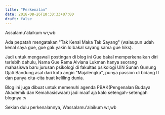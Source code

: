 ```yaml
---
title: "Perkenalan"
date: 2018-08-26T10:30:33+07:00
draft: false
---
```


Assalamu'alaikum wr,wb

Ada pepatah mengatakan "Tak Kenal Maka Tak Sayang" (walaupun udah kenal saya gue, gue gak yakin lo bakal sayang sama gue hiks).

Jadi untuk mengawali postingan di blog ini Gue bakal memperkenalkan diri terlebih dahulu,
Nama Gue Rama Alviana Lukman
hanya seorang mahasiswa baru jurusan psikologi di fakultas psikologi UIN Sunan Gunung Djati Bandung asal dari kota angin "Majalengka", punya passion di bidang IT dan punya cita-cita buat keliling dunia.

Blog ini juga dibuat untuk memenuhi agenda PBAK(Pengenalan Budaya Akademik dan Kemahasiswaan) jadi maaf aja kalo setengah-setengah blognya :v

Sekian dulu perkenalannya, Wassalamu'alaikum wr,wb
